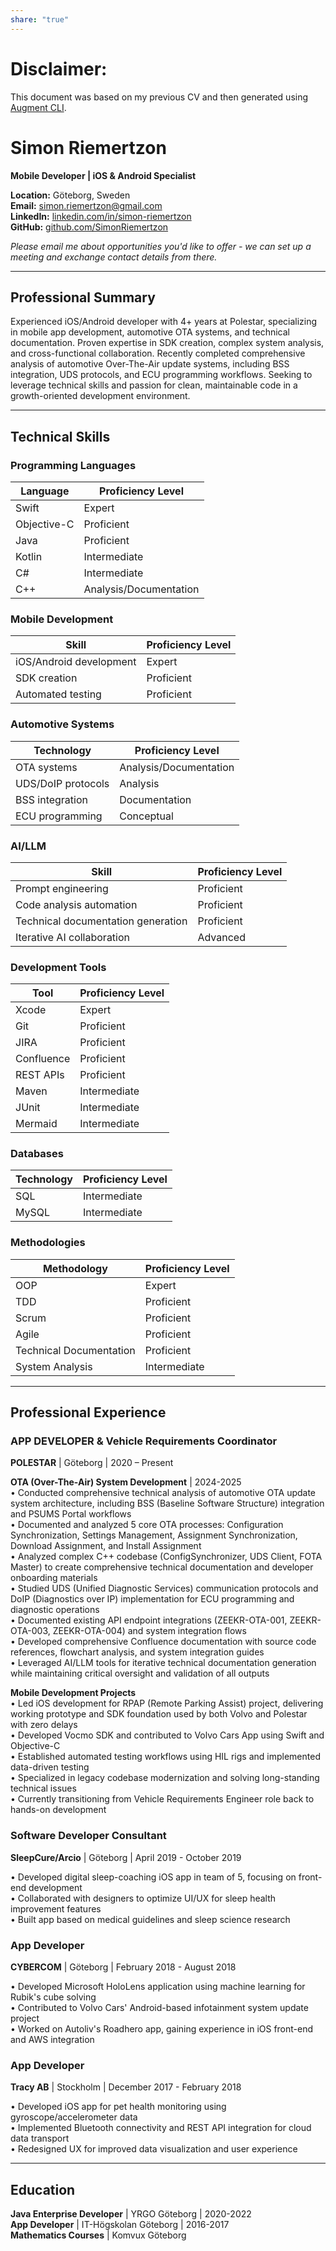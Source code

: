 ```yaml
---
share: "true"
---
```

# Disclaimer:
This document was based on my previous CV and then generated using [Augment CLI](https://docs.augmentcode.com/cli/overview).


# Simon Riemertzon
**Mobile Developer | iOS & Android Specialist**

**Location:** Göteborg, Sweden  
**Email:** simon.riemertzon@gmail.com  
**LinkedIn:** [linkedin.com/in/simon-riemertzon](https://linkedin.com/in/simon-riemertzon)  
**GitHub:** [github.com/SimonRiemertzon](https://github.com/SimonRiemertzon)

*Please email me about opportunities you'd like to offer - we can set up a meeting and exchange contact details from there.*

---

## Professional Summary
Experienced iOS/Android developer with 4+ years at Polestar, specializing in mobile app development, automotive OTA systems, and technical documentation. Proven expertise in SDK creation, complex system analysis, and cross-functional collaboration. Recently completed comprehensive analysis of automotive Over-The-Air update systems, including BSS integration, UDS protocols, and ECU programming workflows. Seeking to leverage technical skills and passion for clean, maintainable code in a growth-oriented development environment.

---

## Technical Skills

### Programming Languages

| Language     | Proficiency Level        |
|--------------|-------------------------|
| Swift        | Expert                  |
| Objective-C  | Proficient              |
| Java         | Proficient              |
| Kotlin       | Intermediate            |
| C#           | Intermediate            |
| C++          | Analysis/Documentation  |

### Mobile Development

| Skill                   | Proficiency Level |
|-------------------------|------------------|
| iOS/Android development | Expert           |
| SDK creation            | Proficient       |
| Automated testing       | Proficient       |

### Automotive Systems

| Technology         | Proficiency Level        |
|--------------------|-------------------------|
| OTA systems        | Analysis/Documentation  |
| UDS/DoIP protocols | Analysis                |
| BSS integration    | Documentation           |
| ECU programming    | Conceptual              |

### AI/LLM

| Skill                              | Proficiency Level |
|-------------------------------------|------------------|
| Prompt engineering                  | Proficient       |
| Code analysis automation            | Proficient       |
| Technical documentation generation  | Proficient       |
| Iterative AI collaboration          | Advanced         |

### Development Tools

| Tool       | Proficiency Level |
|------------|------------------|
| Xcode      | Expert           |
| Git        | Proficient       |
| JIRA       | Proficient       |
| Confluence | Proficient       |
| REST APIs  | Proficient       |
| Maven      | Intermediate     |
| JUnit      | Intermediate     |
| Mermaid    | Intermediate     |

### Databases

| Technology | Proficiency Level |
|------------|------------------|
| SQL        | Intermediate     |
| MySQL      | Intermediate     |

### Methodologies

| Methodology             | Proficiency Level |
|-------------------------|------------------|
| OOP                     | Expert           |
| TDD                     | Proficient       |
| Scrum                   | Proficient       |
| Agile                   | Proficient       |
| Technical Documentation | Proficient       |
| System Analysis         | Intermediate     |

---

## Professional Experience

### APP DEVELOPER & Vehicle Requirements Coordinator
**POLESTAR** | Göteborg | 2020 – Present

**OTA (Over-The-Air) System Development** | 2024-2025  
• Conducted comprehensive technical analysis of automotive OTA update system architecture, including BSS (Baseline Software Structure) integration and PSUMS Portal workflows  
• Documented and analyzed 5 core OTA processes: Configuration Synchronization, Settings Management, Assignment Synchronization, Download Assignment, and Install Assignment  
• Analyzed complex C++ codebase (ConfigSynchronizer, UDS Client, FOTA Master) to create comprehensive technical documentation and developer onboarding materials  
• Studied UDS (Unified Diagnostic Services) communication protocols and DoIP (Diagnostics over IP) implementation for ECU programming and diagnostic operations  
• Documented existing API endpoint integrations (ZEEKR-OTA-001, ZEEKR-OTA-003, ZEEKR-OTA-004) and system integration flows  
• Developed comprehensive Confluence documentation with source code references, flowchart analysis, and system integration guides  
• Leveraged AI/LLM tools for iterative technical documentation generation while maintaining critical oversight and validation of all outputs  

**Mobile Development Projects**  
• Led iOS development for RPAP (Remote Parking Assist) project, delivering working prototype and SDK foundation used by both Volvo and Polestar with zero delays  
• Developed Vocmo SDK and contributed to Volvo Cars App using Swift and Objective-C  
• Established automated testing workflows using HIL rigs and implemented data-driven testing  
• Specialized in legacy codebase modernization and solving long-standing technical issues  
• Currently transitioning from Vehicle Requirements Engineer role back to hands-on development  

### Software Developer Consultant
**SleepCure/Arcio** | Göteborg | April 2019 - October 2019

• Developed digital sleep-coaching iOS app in team of 5, focusing on front-end development  
• Collaborated with designers to optimize UI/UX for sleep health improvement features  
• Built app based on medical guidelines and sleep science research  

### App Developer
**CYBERCOM** | Göteborg | February 2018 - August 2018

• Developed Microsoft HoloLens application using machine learning for Rubik's cube solving  
• Contributed to Volvo Cars' Android-based infotainment system update project  
• Worked on Autoliv's Roadhero app, gaining experience in iOS front-end and AWS integration  

### App Developer
**Tracy AB** | Stockholm | December 2017 - February 2018

• Developed iOS app for pet health monitoring using gyroscope/accelerometer data  
• Implemented Bluetooth connectivity and REST API integration for cloud data transport  
• Redesigned UX for improved data visualization and user experience  

---

## Education

**Java Enterprise Developer** | YRGO Göteborg | 2020-2022  
**App Developer** | IT-Högskolan Göteborg | 2016-2017  
**Mathematics Courses** | Komvux Göteborg
